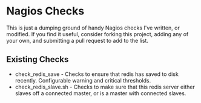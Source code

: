 Nagios Checks
=============

This is just a dumping ground of handy Nagios checks I've written, or modified.
If you find it useful, consider forking this project, adding any of your own, 
and submitting a pull request to add to the list.

Existing Checks
---------------

* check\_redis\_save - Checks to ensure that redis has saved to disk recently. Configurable warning and critical thresholds.
* check\_redis\_slave.sh - Checks to make sure that this redis server either slaves off a connected master, or is a master with connected slaves.